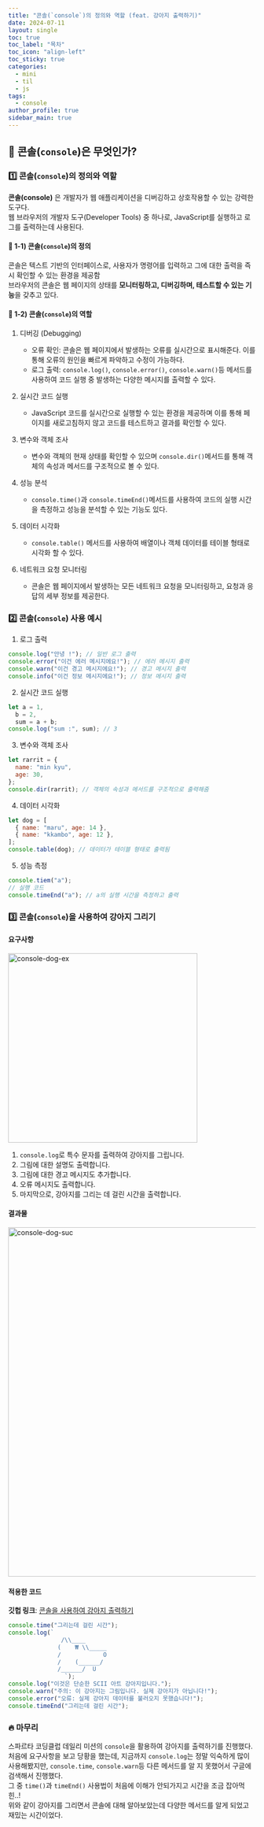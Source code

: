 ```yaml
---
title: "콘솔(`console`)의 정의와 역할 (feat. 강아지 출력하기)"
date: 2024-07-11
layout: single
toc: true
toc_label: "목차"
toc_icon: "align-left"
toc_sticky: true
categories:
  - mini
  - til
  - js
tags:
  - console
author_profile: true
sidebar_main: true
---
```


## :ledger: 콘솔(`console`)은 무엇인가?

### :one: 콘솔(`console`)의 정의와 역할

**콘솔(console)** 은 개발자가 웹 애플리케이션을 디버깅하고 상호작용할 수 있는 강력한 도구다.<br/>
웹 브라우저의 개발자 도구(Developer Tools) 중 하나로, JavaScript를 실행하고 로그를 출력하는데 사용된다.

#### :pushpin: 1-1) 콘솔(`console`)의 정의

콘솔은 텍스트 기반의 인터페이스로, 사용자가 명령어를 입력하고 그에 대한 출력을 즉시 확인할 수 있는 환경을 제공함<br/>
브라우저의 콘솔은 웹 페이지의 상태를 **모니터링하고, 디버깅하며, 테스트할 수 있는 기능**을 갖추고 있다.

#### :pushpin: 1-2) 콘솔(`console`)의 역할

1. 디버깅 (Debugging)

   - 오류 확인: 콘솔은 웹 페이지에서 발생하는 오류를 실시간으로 표시해준다. 이를 통해 오류의 원인을 빠르게 파악하고 수정이 가능하다.
   - 로그 출력: `console.log()`, `console.error()`, `console.warn()`등 메서드를 사용하여 코드 실행 중 발생하는 다양한 메시지를 출력할 수 있다.

2. 실시간 코드 실행

   - JavaScript 코드를 실시간으로 실행할 수 있는 환경을 제공하며 이를 통해 페이지를 새로고침하지 않고 코드를 테스트하고 결과를 확인할 수 있다.

3. 변수와 객체 조사

   - 변수와 객체의 현재 상태를 확인할 수 있으며 `console.dir()`메서드를 통해 객체의 속성과 메서드를 구조적으로 볼 수 있다.

4. 성능 분석

   - `console.time()`과 `console.timeEnd()`메서드를 사용하여 코드의 실행 시간을 측정하고 성능을 분석할 수 있는 기능도 있다.

5. 데이터 시각화

   - `console.table()` 메서드를 사용하여 배열이나 객체 데이터를 테이블 형태로 시각화 할 수 있다.

6. 네트워크 요청 모니터링
   - 콘솔은 웹 페이지에서 발생하는 모든 네트워크 요청을 모니터링하고, 요청과 응답의 세부 정보를 제공한다.

### :two: 콘솔(`console`) 사용 예시

1. 로그 출력

```javascript
console.log("안녕 !"); // 일반 로그 출력
console.error("이건 에러 메시지에요!"); // 에러 메시지 출력
console.warn("이건 경고 메시지에요!"); // 경고 메시지 출력
console.info("이건 정보 메시지에요!"); // 정보 메시지 출력
```

2. 실시간 코드 실행

```javascript
let a = 1,
  b = 2,
  sum = a + b;
console.log("sum :", sum); // 3
```

3. 변수와 객체 조사

```javascript
let rarrit = {
  name: "min kyu",
  age: 30,
};
console.dir(rarrit); // 객체의 속성과 메서드를 구조적으로 출력해줌
```

4. 데이터 시각화

```javascript
let dog = [
  { name: "maru", age: 14 },
  { name: "kkambo", age: 12 },
];
console.table(dog); // 데이터가 테이블 형태로 출력됨
```

5. 성능 측정

```javascript
console.tiem("a");
// 실행 코드
console.timeEnd("a"); // a의 실행 시간을 측정하고 출력
```

### :three: 콘솔(`console`)을 사용하여 강아지 그리기

#### 요구사항

<img width="385" alt="console-dog-ex" src="https://github.com/rarrit/TIL/assets/94345781/6bc5bd45-3c06-4737-9489-c2cbe135e8a9"><br/>

1. `console.log`로 특수 문자를 출력하여 강아지를 그립니다.
2. 그림에 대한 설명도 출력합니다.
3. 그림에 대한 경고 메시지도 추가합니다.
4. 오류 메시지도 출력합니다.
5. 마지막으로, 강아지를 그리는 데 걸린 시간을 출력합니다.

#### 결과물

<img width="710" alt="console-dog-suc" src="https://github.com/rarrit/TIL/assets/94345781/fc2d6d06-49d9-4a71-944a-3435214da098">

#### 적용한 코드

**깃헙 링크**: [콘솔을 사용하여 강아지 출력하기](https://github.com/rarrit/TIL/tree/main/Project/consoleDog)

```javascript
console.time("그리는데 걸린 시간");
console.log(`
               /\\____
              (    ₩ \\_____
              /            O
              /    (______/
              /______/  U
                `);
console.log("이것은 단순한 SCII 아트 강아지입니다.");
console.warn("주의: 이 강아지는 그림입니다. 실제 강아지가 아닙니다!");
console.error("오류: 실제 강아지 데이터를 불러오지 못했습니다!");
console.timeEnd("그리는데 걸린 시간");
```

### :fire: 마무리

스파르타 코딩클럽 데일리 미션의 `console`을 활용하여 강아지를 출력하기를 진행했다.<br/>
처음에 요구사항을 보고 당황을 했는데, 지금까지 `console.log`는 정말 익숙하게 많이 사용해봤지만, `console.time`, `console.warn`등 다른 메서드를 알 지 못했어서 구글에 검색해서 진행했다.<br/>
그 중 `time()`과 `timeEnd()` 사용법이 처음에 이해가 안되가지고 시간을 조금 잡아먹힌..!<br/>
위와 같이 강아지를 그리면서 콘솔에 대해 알아보았는데 다양한 메서드를 알게 되었고 재밌는 시간이었다.
